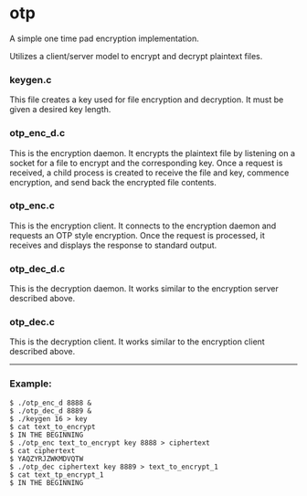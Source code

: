 # otp
A simple one time pad encryption implementation.

Utilizes a client/server model to encrypt and decrypt plaintext files.

### keygen.c
This file creates a key used for file encryption and decryption. It must be given a desired key length.

### otp_enc_d.c
This is the encryption daemon. It encrypts the plaintext file by listening on a socket for a file to encrypt and the corresponding key. Once a request is received, a child process is created to receive the file and key, commence encryption, and send back the encrypted file contents. 

### otp_enc.c
This is the encryption client. It connects to the encryption daemon and requests an OTP style encryption. Once the request is processed, it receives and displays the response to standard output.

### otp_dec_d.c
This is the decryption daemon. It works similar to the encryption server described above.

### otp_dec.c
This is the decryption client. It works similar to the encryption client described above.

----------------------------------------------------------------------------------------------------------------------------------------

### Example:

	$ ./otp_enc_d 8888 &	
	$ ./otp_dec_d 8889 &	
	$ ./keygen 16 > key	
	$ cat text_to_encrypt
	$ IN THE BEGINNING
	$ ./otp_enc text_to_encrypt key 8888 > ciphertext
	$ cat ciphertext	
	$ YAQZYRJZWKMDVQTW	
	$ ./otp_dec ciphertext key 8889 > text_to_encrypt_1	
	$ cat text_tp_encrypt_1
	$ IN THE BEGINNING